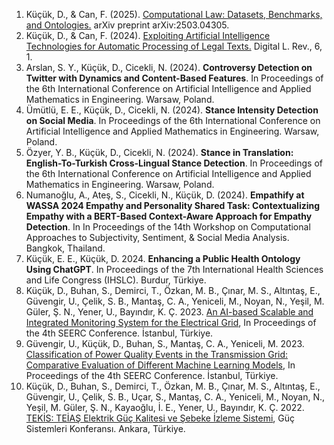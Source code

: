 <div dir="ltr">
<ol>
<li>Küçük, D., & Can, F. (2025). <a href="https://arxiv.org/pdf/2503.04305" target="_blank">Computational Law: Datasets, Benchmarks, and Ontologies.</a> arXiv preprint arXiv:2503.04305.</li>
<li>Küçük, D., & Can, F. (2024). <a href="https://dergipark.org.tr/en/download/article-file/3785109" target="_blank">Exploiting Artificial Intelligence Technologies for Automatic Processing of Legal Texts.</a> Digital L. Rev., 6, 1.</li>
<li>Arslan, S. Y., Küçük, D., Cicekli, N. (2024). <b>Controversy Detection on Twitter with Dynamics and Content-Based Features</b>. In Proceedings of the 6th International Conference on Artificial Intelligence and Applied Mathematics in Engineering. Warsaw, Poland.</li>
<li>Ümütlü, E. E., Küçük, D., Cicekli, N. (2024). <b>Stance Intensity Detection on Social Media</b>. In Proceedings of the 6th International Conference on Artificial Intelligence and Applied Mathematics in Engineering. Warsaw, Poland.</li>
<li>Özyer, Y. B., Küçük, D., Cicekli, N. (2024). <b>Stance in Translation: English-To-Turkish Cross-Lingual Stance Detection</b>. In Proceedings of the 6th International Conference on Artificial Intelligence and Applied Mathematics in Engineering. Warsaw, Poland.</li>
<li>Numanoğlu, A., Ateş, S., Cicekli, N., Küçük, D. (2024). <b>Empathify at WASSA 2024 Empathy and Personality Shared Task: Contextualizing Empathy with a BERT-Based Context-Aware Approach for Empathy Detection</b>. In In Proceedings of the 14th Workshop on Computational Approaches to Subjectivity, Sentiment, & Social Media Analysis. Bangkok, Thailand.</li>
<li>Küçük, E. E., Küçük, D. 2024. <b>Enhancing a Public Health Ontology Using ChatGPT</b>. In Proceedings of the 7th International Health Sciences and Life Congress (IHSLC). Burdur, Türkiye.</li>
<li>Küçük, D., Buhan, S., Demirci, T., Özkan, M. B., Çınar, M. S., Altıntaş, E., Güvengir, U., Çelik, S. B., Mantaş, C. A., Yeniceli, M., Noyan, N., Yeşil, M. Güler, Ş. N., Yener, U., Bayındır, K. Ç. 2023. <a href="https://tekisbilgi.teias.gov.tr/tekis/Conference_SEERC2023_System.pdf" target="_blank">An AI-based Scalable and Integrated Monitoring System for the Electrical Grid</a>, In Proceedings of the 4th SEERC Conference. İstanbul, Türkiye.</li>
<li>Güvengir, U., Küçük, D., Buhan, S., Mantaş, C. A., Yeniceli, M. 2023. <a href="https://tekisbilgi.teias.gov.tr/tekis/Conference_SEERC2023_Classification.pdf" target="_blank">Classification of Power Quality Events in the Transmission Grid: Comparative Evaluation of Different Machine Learning Models</a>, In Proceedings of the 4th SEERC Conference. İstanbul, Türkiye.</li>
<li>Küçük, D., Buhan, S., Demirci, T., Özkan, M. B., Çınar, M. S., Altıntaş, E., Güvengir, U., Çelik, S. B., Uçar, S., Mantaş, C. A., Yeniceli, M., Noyan, N., Yeşil, M. Güler, Ş. N., Kayaoğlu, İ. E., Yener, U., Bayındır, K. Ç. 2022. <a href="https://arxiv.org/pdf/2503.04305" target="_blank">TEKİS: TEİAŞ Elektrik Güç Kalitesi ve Şebeke İzleme Sistemi</a>, Güç Sistemleri Konferansı. Ankara, Türkiye.</li>
</ol>
</div>
